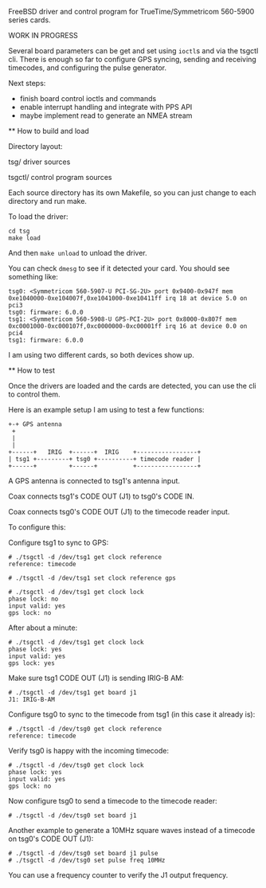 FreeBSD driver and control program for TrueTime/Symmetricom 560-5900 series cards.

WORK IN PROGRESS

Several board parameters can be get and set using `ioctl`s and via the tsgctl cli.
There is enough so far to configure GPS syncing, sending and receiving timecodes, and
configuring the pulse generator.

Next steps:

* finish board control ioctls and commands
* enable interrupt handling and integrate with PPS API
* maybe implement read to generate an NMEA stream

** How to build and load

Directory layout:

tsg/	driver sources

tsgctl/	control program sources

Each source directory has its own Makefile, so you can just change to each directory
and run make.

To load the driver:

    cd tsg
    make load

And then `make unload` to unload the driver.

You can check `dmesg` to see if it detected your card.
You should see something like:

    tsg0: <Symmetricom 560-5907-U PCI-SG-2U> port 0x9400-0x947f mem 0xe1040000-0xe104007f,0xe1041000-0xe10411ff irq 18 at device 5.0 on pci3
    tsg0: firmware: 6.0.0
    tsg1: <Symmetricom 560-5908-U GPS-PCI-2U> port 0x8000-0x807f mem 0xc0001000-0xc000107f,0xc0000000-0xc00001ff irq 16 at device 0.0 on pci4
    tsg1: firmware: 6.0.0

I am using two different cards, so both devices show up.


** How to test

Once the drivers are loaded and the cards are detected, you can use the cli to control
them.

Here is an example setup I am using to test a few functions:

    +-+ GPS antenna
     +
     |
     |
    +------+   IRIG  +------+  IRIG    +-----------------+
    | tsg1 +---------+ tsg0 +----------+ timecode reader |
    +------+         +------+          +-----------------+

A GPS antenna is connected to tsg1's antenna input.

Coax connects tsg1's CODE OUT (J1) to tsg0's CODE IN.

Coax connects tsg0's CODE OUT (J1) to the timecode reader input.


To configure this:

Configure tsg1 to sync to GPS:

	# ./tsgctl -d /dev/tsg1 get clock reference
	reference: timecode

	# ./tsgctl -d /dev/tsg1 set clock reference gps

	# ./tsgctl -d /dev/tsg1 get clock lock
	phase lock: no
	input valid: yes
	gps lock: no

After about a minute:

	# ./tsgctl -d /dev/tsg1 get clock lock
	phase lock: yes
	input valid: yes
	gps lock: yes

Make sure tsg1 CODE OUT (J1) is sending IRIG-B AM:

	# ./tsgctl -d /dev/tsg1 get board j1
	J1: IRIG-B-AM

Configure tsg0 to sync to the timecode from tsg1 (in this case it already is):

	# ./tsgctl -d /dev/tsg0 get clock reference
	reference: timecode

Verify tsg0 is happy with the incoming timecode:

	# ./tsgctl -d /dev/tsg0 get clock lock
	phase lock: yes
	input valid: yes
	gps lock: no

Now configure tsg0 to send a timecode to the timecode reader:

	# ./tsgctl -d /dev/tsg0 set board j1


Another example to generate a 10MHz square waves instead of a timecode on tsg0's
CODE OUT (J1):

    # ./tsgctl -d /dev/tsg0 set board j1 pulse
    # ./tsgctl -d /dev/tsg0 set pulse freq 10MHz

You can use a frequency counter to verify the J1 output frequency.
